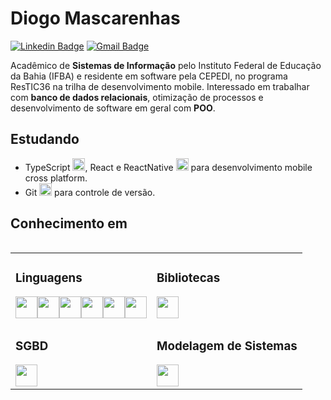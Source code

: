 # Diogo Mascarenhas 

[![Linkedin Badge](https://img.shields.io/badge/-Diogo%20Mascarenhas-00875f?style=flat-square&logo=Linkedin&logoColor=white&link=https://www.linkedin.com/in/diogomasc/)](https://www.linkedin.com/in/diogomasc/) 
[![Gmail Badge](https://img.shields.io/badge/-diogomascarenhas0574@gmail.com-00875f?style=flat-square&logo=Gmail&logoColor=white&link=mailto:diogomascarenhas0574@gmail.com)](mailto:diogomascarenhas0574@gmail.com)

Acadêmico de **Sistemas de Informação** pelo Instituto Federal de Educação da Bahia (IFBA) e residente em software pela CEPEDI, no programa ResTIC36 na trilha de desenvolvimento mobile.
Interessado em trabalhar com **banco de dados relacionais**, otimização de processos e desenvolvimento de software em geral com **POO**.

## Estudando

- TypeScript <img src="https://cdn.jsdelivr.net/gh/devicons/devicon@latest/icons/typescript/typescript-original.svg" width="20" height="20"/>, React e ReactNative <img src="https://cdn.jsdelivr.net/gh/devicons/devicon@latest/icons/react/react-original.svg" width="20" height="20"/> para desenvolvimento mobile cross platform.
- Git <img src="https://cdn.jsdelivr.net/gh/devicons/devicon@latest/icons/git/git-original.svg" width="20" height="20"/> para controle de versão.

## Conhecimento em

<div style="display: flex; justify-content: center;">
  <table>
    <tr>
      <td style="vertical-align: top;">
        <h3>Linguagens</h3>
        <div style="display: flex; flex-wrap: wrap;">
          <img src="https://cdn.jsdelivr.net/gh/devicons/devicon@latest/icons/c/c-original.svg" width="35" height="35"/> 
          <img src="https://cdn.jsdelivr.net/gh/devicons/devicon@latest/icons/java/java-original.svg" width="35" height="35"/>
          <img src="https://cdn.jsdelivr.net/gh/devicons/devicon@latest/icons/html5/html5-original.svg" width="35" height="35"/>  
          <img src="https://cdn.jsdelivr.net/gh/devicons/devicon@latest/icons/css3/css3-original.svg" width="35" height="35"/> 
          <img src="https://cdn.jsdelivr.net/gh/devicons/devicon@latest/icons/javascript/javascript-original.svg" width="35" height="35"/>   
          <img src="https://cdn.jsdelivr.net/gh/devicons/devicon@latest/icons/php/php-original.svg" width="35" height="35"/>  
        </div>
      </td>
      <td style="vertical-align: top;">
        <h3>Bibliotecas</h3>
        <div style="display: flex; flex-wrap: wrap;">
          <img src="https://cdn.jsdelivr.net/gh/devicons/devicon@latest/icons/bootstrap/bootstrap-original.svg" width="35" height="35"/> 
        </div>
      </td>
    </tr>
    <tr>
      <td style="vertical-align: top;">
        <h3>SGBD</h3>
        <div style="display: flex; flex-wrap: wrap;">
          <img src="https://cdn.jsdelivr.net/gh/devicons/devicon@latest/icons/mysql/mysql-original-wordmark.svg" width="35" height="35"/>
        </div>
      </td>
      <td style="vertical-align: top;">
        <h3>Modelagem de Sistemas</h3>
        <div style="display: flex; flex-wrap: wrap;">
          <img src="https://cdn.jsdelivr.net/gh/devicons/devicon@latest/icons/unifiedmodelinglanguage/unifiedmodelinglanguage-original.svg" width="35" height="35"/>   
        </div>
      </td>
    </tr>
  </table>
</div>
